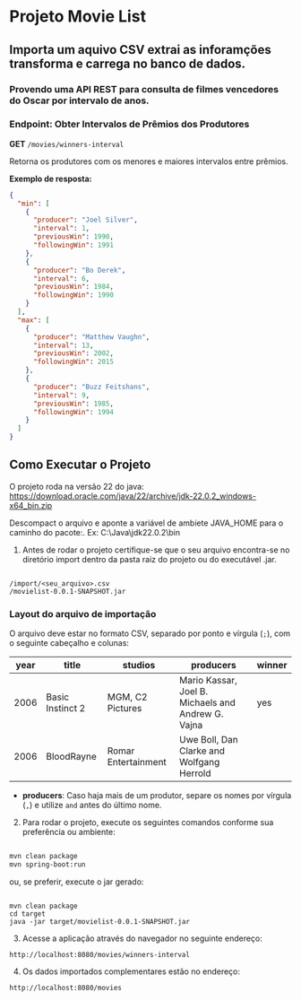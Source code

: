 #  Projeto Movie List
## Importa um aquivo CSV extrai as inforamções transforma e carrega no banco de dados.

### Provendo uma API REST para consulta de filmes vencedores do Oscar por intervalo de anos.

### Endpoint: Obter Intervalos de Prêmios dos Produtores

**GET** `/movies/winners-interval`

Retorna os produtores com os menores e maiores intervalos entre prêmios.

**Exemplo de resposta:**

```json
{
  "min": [
    {
      "producer": "Joel Silver",
      "interval": 1,
      "previousWin": 1990,
      "followingWin": 1991
    },
    {
      "producer": "Bo Derek",
      "interval": 6,
      "previousWin": 1984,
      "followingWin": 1990
    }
  ],
  "max": [
    {
      "producer": "Matthew Vaughn",
      "interval": 13,
      "previousWin": 2002,
      "followingWin": 2015
    },
    {
      "producer": "Buzz Feitshans",
      "interval": 9,
      "previousWin": 1985,
      "followingWin": 1994
    }
  ]
}

```

## Como Executar o Projeto
O projeto roda na versão 22 do java: https://download.oracle.com/java/22/archive/jdk-22.0.2_windows-x64_bin.zip

Descompact o arquivo e aponte a variável de ambiete JAVA_HOME para o caminho do pacote:. Ex: C:\Java\jdk22.0.2\bin 

1. Antes de rodar o projeto certifique-se que o seu arquivo encontra-se no diretório import dentro da pasta raiz do projeto ou do executável .jar.
  ```shell

  /import/<seu_arquivo>.csv
  /movielist-0.0.1-SNAPSHOT.jar
  ```
### Layout do arquivo de importação

O arquivo deve estar no formato CSV, separado por ponto e vírgula (`;`), com o seguinte cabeçalho e colunas:

| year | title                | studios                | producers                                   | winner |
|------|----------------------|------------------------|----------------------------------------------|--------|
| 2006 | Basic Instinct 2     | MGM, C2 Pictures       | Mario Kassar, Joel B. Michaels and Andrew G. Vajna | yes    |
| 2006 | BloodRayne           | Romar Entertainment    | Uwe Boll, Dan Clarke and Wolfgang Herrold    |        |

- **producers**: Caso haja mais de um produtor, separe os nomes por vírgula (`,`) e utilize `and` antes do último nome.


2. Para rodar o projeto, execute os seguintes comandos conforme sua preferência ou ambiente:   

```bash

mvn clean package
mvn spring-boot:run
```
ou, se preferir, execute o jar gerado:

```

mvn clean package
cd target
java -jar target/movielist-0.0.1-SNAPSHOT.jar
```
3. Acesse a aplicação através do navegador no seguinte endereço:
```
http://localhost:8080/movies/winners-interval
```

4. Os dados importados complementares estão no endereço:
```
http://localhost:8080/movies